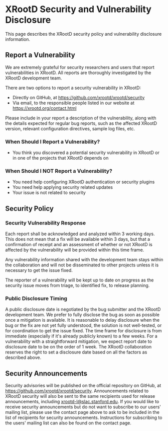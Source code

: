 # XRootD Security and Vulnerability Disclosure

This page describes the XRootD security policy and vulnerability
disclosure information.

## Report a Vulnerability

We are extremely grateful for security researchers and users that report
vulnerabilities in XRootD. All reports are thoroughly investigated by
the XRootD development team.

There are two options to report a security vulnerability in XRootD:

 - Directly on GitHub, at https://github.com/xrootd/xrootd/security
 - Via email, to the responsible people listed in our website at
   https://xrootd.org/contact.html

Please include in your report a description of the vulnerability, along
with the details expected for regular bug reports, such as the affected
XRootD version, relevant configuration directives, sample log files, etc.

### When Should I Report a Vulnerability?

 - You think you discovered a potential security vulnerability in XRootD
   or in one of the projects that XRootD depends on

### When Should I NOT Report a Vulnerability?

 - You need help configuring XRootD authentication or security plugins
 - You need help applying security related updates
 - Your issue is not related to security

## Security Policy

### Security Vulnerability Response

Each report shall be acknowledged and analyzed within 3 working days.
This does not mean that a fix will be available within 3 days, but that
a confirmation of receipt and an assessment of whether or not XRootD is
affected by the vulnerability will be provided within this time frame.

Any vulnerability information shared with the development team stays
within the collaboration and will not be disseminated to other projects
unless it is necessary to get the issue fixed.

The reporter of a vulnerability will be kept up to date on progress as
the security issue moves from triage, to identified fix, to release
planning.

### Public Disclosure Timing

A public disclosure date is negotiated by the bug submitter and the
XRootD development team. We prefer to fully disclose the bug as soon as
possible once a mitigation is available. It is reasonable to delay
disclosure when the bug or the fix are not yet fully understood, the
solution is not well-tested, or for coordination to get the issue fixed.
The time frame for disclosure is from immediate (especially if it's
already publicly known) to a few weeks. For a vulnerability with a
straightforward mitigation, we expect report date to disclosure date to
be on the order of 1 week. The XRootD collaboration reserves the right
to set a disclosure date based on all the factors as described above.

## Security Announcements

Security advisories will be published on the official repository on
GitHub, at https://github.com/xrootd/xrootd/security. Announcements
related to XRootD security will also be sent to the same recipients
used for release announcements, including xrootd-l@slac.stanford.edu.
If you would like to receive security announcements but do not want
to subscribe to our users' mailing list, please use the contact page
above to ask to be included in the list of recipients for security
announcements. Instructions for subscribing to the users' mailing
list can also be found on the contact page.
